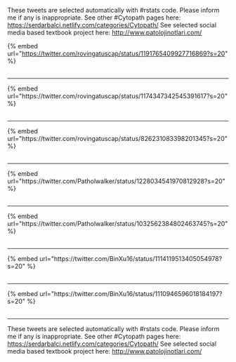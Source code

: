 

These tweets are selected automatically with #rstats code. Please inform me if any is inappropriate.
See other #Cytopath pages here: https://serdarbalci.netlify.com/categories/Cytopath/ 
See selected social media based textbook project here: http://www.patolojinotlari.com/

{% embed url="https://twitter.com/rovingatuscap/status/1191765409927716869?s=20" %}<br>
<br>
<hr>
{% embed url="https://twitter.com/rovingatuscap/status/1174347342545391617?s=20" %}<br>
<br>
<hr>
{% embed url="https://twitter.com/rovingatuscap/status/826231083398201345?s=20" %}<br>
<br>
<hr>
{% embed url="https://twitter.com/Patholwalker/status/1228034541970812928?s=20" %}<br>
<br>
<hr>
{% embed url="https://twitter.com/Patholwalker/status/1032562384802463745?s=20" %}<br>
<br>
<hr>
{% embed url="https://twitter.com/BinXu16/status/1114119513405054978?s=20" %}<br>
<br>
<hr>
{% embed url="https://twitter.com/BinXu16/status/1110946596018184197?s=20" %}<br>
<br>
<hr>


These tweets are selected automatically with #rstats code. Please inform me if any is inappropriate.
See other #Cytopath pages here: https://serdarbalci.netlify.com/categories/Cytopath/ 
See selected social media based textbook project here: http://www.patolojinotlari.com/
